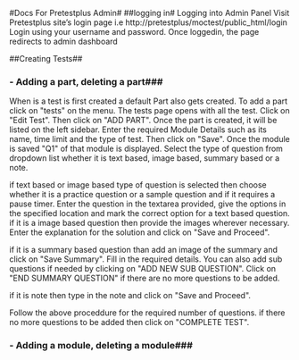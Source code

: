 #Docs For Pretestplus Admin#
##logging in#
Logging into Admin Panel
Visit Pretestplus site’s login page i.e http://pretestplus/moctest/public_html/login
Login using your username and password.
Once loggedin, the page redirects to admin dashboard

##Creating Tests##
### - Adding a part, deleting a part###

When is a test is first created a default Part also gets created. To add a part click on "tests" on the menu. The tests page opens with all the test. Click on "Edit Test". Then click on "ADD PART". Once the part  is created, it will be listed on the left sidebar. Enter the required Module Details such as its name, time limit and the type of test. Then click on "Save". Once the module is saved "Q1" of that module is displayed. Select the type of question from dropdown list whether it is text based, image based, summary based or a note. 

if text based or image  based type of question is selected then choose whether it is a practice question or a sample question and if it requires a pause timer. Enter the question in the textarea provided, give the options in the specified location and mark the correct option for a text based question. if it is a image based question then provide the images wherever necessary. Enter the explanation for the solution and click on "Save and Proceed".

if it is a summary based question than add an image of the summary and click on "Save Summary". Fill in the required details. You can also add sub questions if needed by clicking on "ADD NEW SUB QUESTION". Click on "END SUMMARY QUESTION" if there are no more questions to be added.

if it is note then type in the note and click on "Save and Proceed".

Follow the above proceddure for the required number of questions. if there no more questions to be added then click on "COMPLETE TEST".

### - Adding a module, deleting a module###






